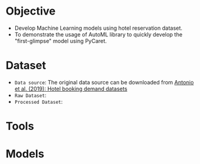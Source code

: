 # Objective
- Develop Machine Learning models using hotel reservation dataset.
- To demonstrate the usage of AutoML library to quickly develop the "first-glimpse" model using PyCaret.

# Dataset
- `Data source`: The original data source can be downloaded from [ Antonio et al. (2019): Hotel booking demand datasets](https://www.sciencedirect.com/science/article/pii/S2352340918315191)
- `Raw Dataset`:
- `Processed Dataset`:
  
# Tools

# Models


